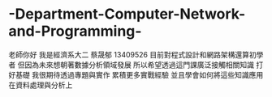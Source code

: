 # -Department-Computer-Network-and-Programming-
老師你好
我是經濟系大二 蔡晟郁 13409526
目前對程式設計和網路架構還算初學者
但因為未來想朝著數據分析領域發展
所以希望透過這門課廣泛接觸相關知識
打好基礎
我很期待透過專題與實作
累積更多實戰經驗
並且學會如何將這些知識應用在資料處理與分析上
